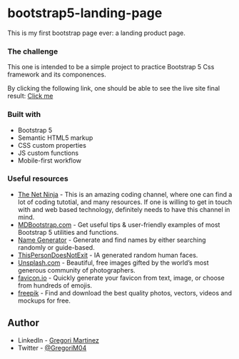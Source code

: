 # bootstrap5-landing-page
This is my first bootstrap page ever: a landing product page.

### The challenge
This one is intended to be a simple project to practice Bootstrap 5 Css framework and its componences.

By clicking the following link, one should be able to see the live site final result: [Click me](https://gregorim04.github.io/bootstrap5-landing-page/)

### Built with

- Bootstrap 5
- Semantic HTML5 markup
- CSS custom properties
- JS custom functions
- Mobile-first workflow

### Useful resources

- [The Net Ninja](https://www.youtube.com/@NetNinja) - This is an amazing coding channel, where one can find a lot of coding tutotial, and many resources. If one is willing to get in touch with and web based technology, definitely needs to have this channel in mind.
- [MDBootstrap.com](https://mdbootstrap.com/) - Get useful tips & user-friendly examples of most Bootstrap 5 utilities and functions.
- [Name Generator](https://www.name-generator.org.uk/) - Generate and find names by either searching randomly or guide-based.
- [ThisPersonDoesNotExit](https://thispersondoesnotexist.com/) - IA generated random human faces.
- [Unsplash.com](https://unsplash.com/) - Beautiful, free images gifted by the world’s most generous community of photographers.
- [favicon.io](https://favicon.io/) - Quickly generate your favicon from text, image, or choose from hundreds of emojis.
- [freepik](https://www.freepik.com/) - Find and download the best quality photos, vectors, videos and mockups for free.


## Author

- LinkedIn - [Gregori Martinez](https://www.linkedin.com/in/gregorim04/)
- Twitter - [@GregoriM04](https://twitter.com/GregoriM04)